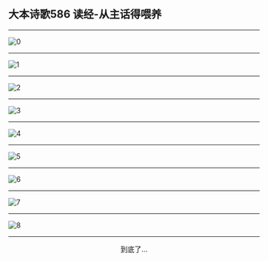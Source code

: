 
## 大本诗歌586 读经-从主话得喂养
        
<div id="aplayer0"></div>

---

<img alt="0" data-original="/data/d0585/0.png">

---

<img alt="1" data-original="/data/d0585/1.png">

---

<img alt="2" data-original="/data/d0585/2.png">

---

<img alt="3" data-original="/data/d0585/3.png">

---

<img alt="4" data-original="/data/d0585/4.png">

---

<img alt="5" data-original="/data/d0585/5.png">

---

<img alt="6" data-original="/data/d0585/6.png">

---

<img alt="7" data-original="/data/d0585/7.png">

---

<img alt="8" data-original="/data/d0585/8.png">

---

<p style="text-align: center">到底了...</p>

<script src="/js/dist-view.js"></script>

<script>
MAIN.id = 'd0585';
        
const ap0 = new APlayer({
    container: document.getElementById('aplayer0'),
    volume: 1,
    loop: 'none',
    preload: 'none',
    audio: [{
        name: '大本诗歌586.mp3',
        artist: '大本诗歌',
        url: 'https://res.wx.qq.com/voice/getvoice?mediaid=MzI0NTk3MDM5M18yMjQ3NDk1MDE4',
        cover: '/favicon'
    }]
});
</script>

